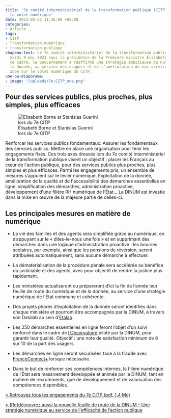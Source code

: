 ```yaml
---
title: '7e comité interministériel de la transformation publique (CITP) : retour sur
  le volet numérique'
date: 2023-05-22 11:36:00 +02:00
categories:
- Article
tags:
- CITP
- Transformation numérique
- transformation publique
chapeau-text: Le 7e comité interministériel de la transformation publique s’est tenu
  mardi 9 mai 2023 sous la présidence de la Première ministre Elisabeth Borne. Dans
  ce cadre, le Gouvernement a réaffirmé une stratégie ambitieuse du numérique et de
  la donnée, au service des usagers et de l’amélioration de nos services publics fondamentaux.
  Zoom sur le volet numérique du CITP.
une-ou-diaporama:
- image: "/uploads/7e-CITP_une.png"
---
```


<h2 style="margin-top: 0px">Pour des services publics, plus proches, plus simples, plus efficaces</h2>

<figure class="image-left" style="width: 50%; margin-right: 1em;"> 
<img src="/uploads/7e-CITP_PM-MTFP.png" alt="Elisabeth Borne et Stanislas Guerini lors du 7e CITP"><figcaption>Élisabeth Borne et Stanislas Guerini lors du 7e CITP</figcaption>
</figure>Renforcer les services publics fondamentaux. Assurer les fondamentaux des services publics. Mettre en place une organisation pour tenir les engagements fixés.
Ces trois axes dressés lors du 7e comité interministériel de la transformation publique visent un objectif : placer les Français au cœur de l'action publique, pour des services publics plus proches, plus simples et plus efficaces.
Parmi les engagements pris, un ensemble de mesures s’appuient sur le levier numérique. Exploitation de la donnée, amélioration de la qualité et de l'accessibilité des démarches essentielles en ligne, simplification des démarches, administration proactive, développement d'une filière RH numérique de l’État... La DINUM est investie dans la mise en œuvre de la majeure partie de celles-ci.

## Les principales mesures en matière de numérique

<ul> <li style="margin-bottom: 1em;">La vie des familles et des agents sera simplifiée grâce au numérique, en s’appuyant sur le «&nbsp;dites-le-nous une fois&nbsp;» et en supprimant des démarches dans une logique d’administration proactive&nbsp;: les bourses scolaires, par exemple, ainsi que les pensions de réversion, seront attribuées automatiquement, sans aucune démarche à effectuer.</li> <li style="margin-bottom: 1em;">La dématérialisation de la procédure pénale sera accélérée au bénéfice du justiciable et des agents, avec pour objectif de rendre la justice plus rapidement.</li> 
<li style="margin-bottom: 1em;">Les ministères actualiseront ou prépareront d’ici la fin de l’année leur feuille de route du numérique et de la donnée, au service d’une stratégie numérique de l’État commune et cohérente.</li> 
<li style="margin-bottom: 1em;">Des projets phares d’exploitation de la donnée seront identifiés dans chaque ministère et pourront être accompagnés par la DINUM, à travers son Datalab au sein d’<a href="https://www.etalab.gouv.fr/" title="Etalab - Lien externe">Etalab</a>.</li> 
<li style="margin-bottom: 1em;">Les 250 démarches essentielles en ligne feront l’objet d’un suivi renforcé dans le cadre de <a href="https://observatoire.numerique.gouv.fr/" title="l'Observatoire - Lien externe">l’Observatoire</a> piloté par la DINUM, pour garantir leur qualité. Objectif&nbsp;: une note de satisfaction minimum de 8 sur 10 de la part des usagers.</li> 
<li style="margin-bottom: 1em;">Les démarches en ligne seront sécurisées face à la fraude avec <a href="https://franceconnect.gouv.fr/france-connect-plus" title="FranceConnect+ - Lien externe">FranceConnect+</a> lorsque nécessaire.</li> 
<li style="margin-bottom: 1em;">Dans le but de renforcer ses compétences internes, la filière numérique de l’État sera massivement développée et animée par la DINUM, tant en matière de recrutements, que de développement et de valorisation des compétences disponibles.</li> </ul>


[> Retrouvez tous les engagements du 7e CITP (pdf, 1,4 Mo)](https://www.modernisation.gouv.fr/presse/7e-comite-interministeriel-de-la-transformation-publique-citp-des-services-publics-au-rendez "Retrouvez tous les engagements du 7e CITP (pdf, 1,4 Mo) - Ouvre un pdf")
 
[> (Re)découvrez aussi la nouvelle feuille de route de la DINUM - Une stratégie numérique au service de l'efficacité de l’action publique](https://www.numerique.gouv.fr/publications/feuille-de-route-dinum/)

